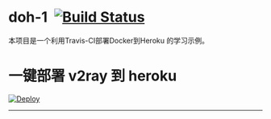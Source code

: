 # doh-1  [![Build Status](https://travis-ci.org/warther/doh-1.svg?branch=core-1)](https://travis-ci.org/warther/doh-1)
本项目是一个利用Travis-CI部署Docker到Heroku 的学习示例。
# 一键部署 v2ray 到 heroku  
[![Deploy](https://www.herokucdn.com/deploy/button.png)](https://heroku.com/deploy)
- - -
